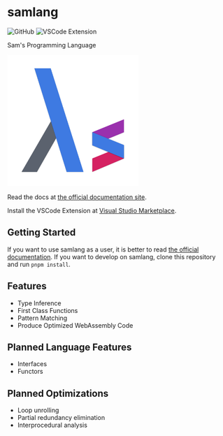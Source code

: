 # samlang

![GitHub](https://img.shields.io/github/license/SamChou19815/samlang.svg)
![VSCode Extension](https://img.shields.io/visual-studio-marketplace/i/dev-sam.vscode-samlang.svg?label=vscode%20extension%20installs)

Sam's Programming Language

<img alt="samlang" src="https://raw.githubusercontent.com/SamChou19815/design/master/samlang.png" width=300 height=300/>

Read the docs at [the official documentation site](https://samlang.io).

Install the VSCode Extension at [Visual Studio Marketplace](https://marketplace.visualstudio.com/items?itemName=dev-sam.vscode-samlang).

## Getting Started

If you want to use samlang as a user, it is better to read
[the official documentation](https://samlang.io). If you want to develop on samlang, clone this
repository and run `pnpm install`.

## Features

- Type Inference
- First Class Functions
- Pattern Matching
- Produce Optimized WebAssembly Code

## Planned Language Features

- Interfaces
- Functors

## Planned Optimizations

- Loop unrolling
- Partial redundancy elimination
- Interprocedural analysis
